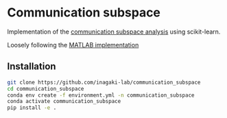 # Communication subspace
Implementation of the
[communication subspace analysis](https://doi.org/10.1016/j.neuron.2019.01.026) using scikit-learn.

Loosely following the
[MATLAB implementation](https://github.com/joao-semedo/communication-subspace/tree/master)

## Installation
```bash
git clone https://github.com/inagaki-lab/communication_subspace
cd communication_subspace
conda env create -f environment.yml -n communication_subspace
conda activate communication_subspace
pip install -e .
```
